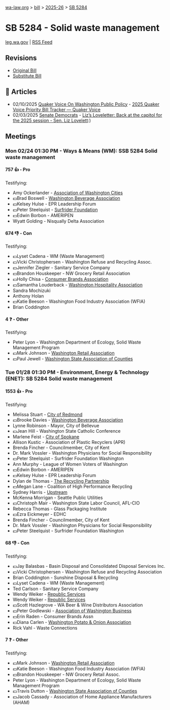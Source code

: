 [wa-law.org](/) > [bill](/bill/) > [2025-26](/bill/2025-26/) > [SB 5284](/bill/2025-26/sb/5284/)

# SB 5284 - Solid waste management
[leg.wa.gov](https://app.leg.wa.gov/billsummary?BillNumber=5284&Year=2025&Initiative=false) | [RSS Feed](./rss.xml)

## Revisions
* [Original Bill](1/)
* [Substitute Bill](S/)

## 📰 Articles
* 02/10/2025 [Quaker Voice On Washington Public Policy](/org/quaker_voice_on_washington_public_policy/) - [2025 Quaker Voice Priority Bill Tracker — Quaker Voice](https://www.quakervoicewa.org/2025-quaker-voice-priority-bills/#:~:text=SB%205284)
* 02/03/2025 [Senate Democrats](/org/senate_democrats/) - [Liz’s Loveletter: Back at the capitol for the 2025 session - Sen. Liz Lovelett](https://senatedemocrats.wa.gov/lovelett/2025/02/03/lizs-loveletter-back-at-the-capitol-for-the-2025-session/#:~:text=SB%205284):)

## Meetings
### Mon 02/24 01:30 PM - Ways & Means (WM): SSB 5284 Solid waste management
#### 757 👍 - Pro
Testifying:
* Amy Ockerlander - [Association of Washington Cities](/org/association_of_washington_cities/)
* 💵Brad Boswell - [Washington Beverage Association](/org/washington_beverage_association/)
* 💵Kelsey Hulse - EPR Leadership Forum
* 💵Peter Steelquist - [Surfrider Foundation](/org/surfrider_foundation/)
* 💵Edwin Borbon - AMERIPEN
* Wyatt Golding - Nisqually Delta Association

#### 674 👎 - Con
Testifying:
* 💵Lyset Cadena - WM (Waste Management)
* 💵Vicki Christophersen - Washington Refuse and Recycling Assoc.
* 💵Jennifer Ziegler - Sanitary Service Company
* 💵Brandon Houskeeper - NW Grocery Retail Association
* 💵Holly Chisa - [Consumer Brands Association](/org/consumer_brands_association/)
* 💵Samantha Louderback - [Washington Hospitality Association](/org/washington_hospitality_association/)
* Sandra Mochizuki
* Anthony Holan
* 💵Katie Beeson - Washington Food Industry Association (WFIA)
* Brian Coddington

#### 4 ❓ - Other
Testifying:
* Peter Lyon - Washington Department of Ecology, Solid Waste Management Program
* 💵Mark Johnson - [Washington Retail Association](/org/washington_retail_association/)
* 💵Paul Jewell - [Washington State Association of Counties](/org/washington_state_association_of_counties/)

### Tue 01/28 01:30 PM - Environment, Energy & Technology (ENET): SB 5284 Solid waste management
#### 1553 👍 - Pro
Testifying:
* Melissa Stuart - [City of Redmond](/org/city_of_redmond/)
* 💵Brooke Davies - [Washington Beverage Association](/org/washington_beverage_association/)
* Lynne Robinson - Mayor, City of Bellevue
* 💵Jean Hill - Washington State Catholic Conference
* Marlene Feist - [City of Spokane](/org/city_of_spokane/)
* Allison Kustic - Association of Plastic Recyclers (APR)
* Brenda Fincher - Councilmember, City of Kent
* Dr. Mark Vossler - Washington Physicians for Social Responsibility
* 💵Peter Steelquist - Surfrider Foundation Washington
* Ann Murphy - League of Women Voters of Washington
* 💵Edwin Borbon - AMERIPEN
* 💵Kelsey Hulse - EPR Leadership Forum
* Dylan de Thomas - [The Recycling Partnership](/org/the_recycling_partnership/)
* 💵Megan Lane - Coalition of High Performance Recycling
* Sydney Harris - [Upstream](/org/upstream/)
* McKenna Morrigan - Seattle Public Utilities
* 💵Christoph Mair - Washington State Labor Council, AFL-CIO
* Rebecca Thomas - Glass Packaging Institute
* 💵Ezra Eickmeyer - EDHC
* Brenda Fincher - Councilmember, City of Kent
* Dr. Mark Vossler - Washington Physicians for Social Responsibility
* 💵Peter Steelquist - Surfrider Foundation Washington

#### 68 👎 - Con
Testifying:
* 💵Jay Balasbas - Basin Disposal and Consolidated Disposal Services Inc.
* 💵Vicki Christophersen - Washington Refuse and Recycling Association
* Brian Coddington - Sunshine Disposal & Recycling
* 💵Lyset Cadena - WM (Waste Management)
* Ted Carlson - Sanitary Service Company
* Wendy Weiker - [Republic Services](/org/republic_services/)
* Wendy Weiker - [Republic Services](/org/republic_services/)
* 💵Scott Hazlegrove - WA Beer & Wine Distributors Association
* 💵Peter Godlewski - [Association of Washington Business](/org/association_of_washington_business/)
* 💵Erin Raden - Consumer Brands Assn
* 💵Diana Carlen - [Washington Potato & Onion Association](/org/washington_potato_&_onion_association/)
* Rick Vahl - Waste Connections

#### 7 ❓ - Other
Testifying:
* 💵Mark Johnson - [Washington Retail Association](/org/washington_retail_association/)
* 💵Katie Beeson - Washington Food Industry Association (WFIA)
* 💵Brandon Houskeeper - NW Grocery Retail Assoc.
* Peter Lyon - Washington Department of Ecology, Solid Waste Management Program
* 💵Travis Dutton - [Washington State Association of Counties](/org/washington_state_association_of_counties/)
* 💵Jacob Cassady - Association of Home Appliance Manufacturers (AHAM)
